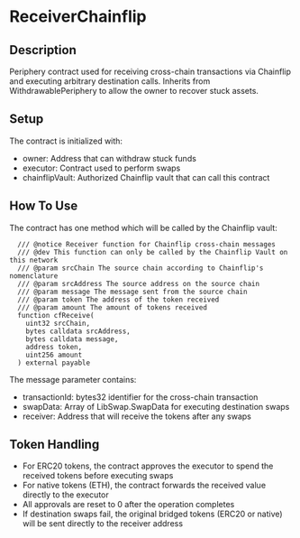 # ReceiverChainflip

## Description

Periphery contract used for receiving cross-chain transactions via Chainflip and executing arbitrary destination calls. Inherits from WithdrawablePeriphery to allow the owner to recover stuck assets.

## Setup

The contract is initialized with:
- owner: Address that can withdraw stuck funds
- executor: Contract used to perform swaps
- chainflipVault: Authorized Chainflip vault that can call this contract

## How To Use

The contract has one method which will be called by the Chainflip vault:

```solidity
  /// @notice Receiver function for Chainflip cross-chain messages
  /// @dev This function can only be called by the Chainflip Vault on this network
  /// @param srcChain The source chain according to Chainflip's nomenclature
  /// @param srcAddress The source address on the source chain
  /// @param message The message sent from the source chain
  /// @param token The address of the token received
  /// @param amount The amount of tokens received
  function cfReceive(
    uint32 srcChain,
    bytes calldata srcAddress,
    bytes calldata message,
    address token,
    uint256 amount
  ) external payable
```

The message parameter contains:
- transactionId: bytes32 identifier for the cross-chain transaction
- swapData: Array of LibSwap.SwapData for executing destination swaps
- receiver: Address that will receive the tokens after any swaps

## Token Handling

- For ERC20 tokens, the contract approves the executor to spend the received tokens before executing swaps
- For native tokens (ETH), the contract forwards the received value directly to the executor
- All approvals are reset to 0 after the operation completes
- If destination swaps fail, the original bridged tokens (ERC20 or native) will be sent directly to the receiver address
